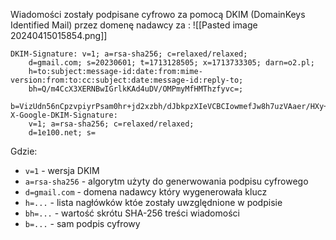 Wiadomości zostały podpisane cyfrowo za pomocą DKIM (DomainKeys Identified Mail) przez domenę nadawcy za :
![[Pasted image 20240415015854.png]]
```
DKIM-Signature: v=1; a=rsa-sha256; c=relaxed/relaxed;  
	d=gmail.com; s=20230601; t=1713128505; x=1713733305; darn=o2.pl;  
	h=to:subject:message-id:date:from:mime-version:from:to:cc:subject:date:message-id:reply-to;
	bh=Q/m4CcX3XERNBwIGrlkKAd4uDV/OMPmyMfHMThzfyvc=;
	b=VizUdn56nCpzvpiyrPsam0hr+jd2xzbh/dJbkpzXIeVCBCIowmefJw8h7uzVAaer/HXy+IE/8RGJrzlmK/ZK82d5jJddFJubOdjBYcxvcm8/Uc+Nb3kKNTAN/iBPfzjzdPEFSqt7jPVktD9A1VRiY8BM1eTm+qfkhhassEUaM24dHiWdT1s92EdMSsk6irT/VNOOy3kSr6NVHnSxmO1ZvAr6FTmqbTt4Z11l48DbnDhmF6h6pw+ZuMhYtqHMfWcaLjLITSXRLpEfn+8Tje/d5C873fEZfiqw3cS8wYXth5ov4Yfa2nC3fG7S9jGj8RaE3bAGh/nwm5VH3yQf/96j1Q==  
X-Google-DKIM-Signature: 
	v=1; a=rsa-sha256; c=relaxed/relaxed;  
	d=1e100.net; s=
```
Gdzie:
* `v=1` - wersja DKIM
* `a=rsa-sha256` - algorytm użyty do generwowania podpisu cyfrowego
* `d=gmail.com` - domena nadawcy który wygenerowała klucz
* `h=...` - lista nagłówków któe zostały uwzględnione w podpisie
* `bh=...` - wartość skrótu SHA-256 treści wiadomości
* `b=...` - sam podpis cyfrowy